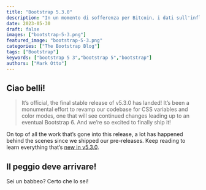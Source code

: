 ```yaml
---
title: "Bootstrap 5.3.0"
description: "In un momento di sofferenza per Bitcoin, i dati sull'inflazione USA leggermente migliori delle aspettative sono di sostegno a BTC."
date: 2023-05-30
draft: false
images: ["bootstrap-5-3.png"]
featured_image: "bootstrap-5-3.png"
categories: ["The Bootstrap Blog"]
tags: ["Bootstrap"]
keywords: ["bootstrap 5 3","bootstrap 5","bootstrap"]
authors: ["Mark Otto"]
---
```


<!-- ![Bootstrap 5 3](bootstrap-5-3.png)
{ .img-fluid } -->

## Ciao belli!

> It’s official, the final stable release of v5.3.0 has landed! It’s been a monumental effort to revamp our codebase for CSS variables and color modes, one that will see continued changes leading up to an eventual Bootstrap 6. And we’re so excited to finally ship it!

On top of all the work that’s gone into this release, a lot has happened behind the scenes since we shipped our pre-releases. Keep reading to learn everything that’s [new in v5.3.0](https://blog.getbootstrap.com/2023/05/30/bootstrap-5-3-0/).

## Il peggio deve arrivare!

Sei un babbeo? Certo che lo sei!